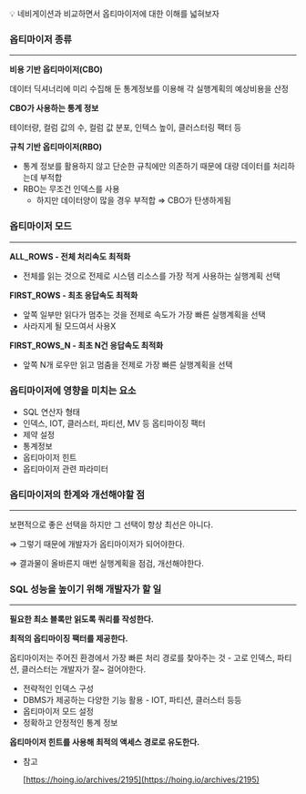 <aside>
💡 네비게이션과 비교하면서 옵티마이저에 대한 이해를 넓혀보자

</aside>

### 옵티마이저 종류

---

**비용 기반 옵티마이저(CBO)**

데이터 딕셔너리에 미리 수집해 둔 통계정보를 이용해 각 실행계획의 예상비용을 산정

**CBO가 사용하는 통계 정보**

테이터량, 컬럼 값의 수, 컬럼 값 분포, 인텍스 높이, 클러스터링 팩터 등

**규칙 기반 옵티마이저(RBO)**

- 통계 정보를 활용하지 않고 단순한 규칙에만 의존하기 때문에 대량 데이터를 처리하는데 부적합
- RBO는 무조건 인덱스를 사용
    - 하지만 데이터양이 많을 경우 부적합 ⇒ CBO가 탄생하게됨

### 옵티마이저 모드

---

**ALL_ROWS - 전체 처리속도 최적화**

- 전체를 읽는 것으로 전제로 시스템 리소스를 가장 적게 사용하는 실행계획 선택

**FIRST_ROWS - 최초 응답속도 최적화**

- 앞쪽 일부만 읽다가 멈추는 것을 전제로 속도가 가장 빠른 실행계획을 선택
- 사라지게 될 모드여서 사용X

**FIRST_ROWS_N - 최초 N건 응답속도 최적화**

- 앞쪽 N개 로우만 읽고 멈춤을 전제로 가장 빠른 실행계획을 선택

### 옵티마이저에 영향을 미치는 요소

- SQL 연산자 형태
- 인덱스, IOT, 클러스터, 파티션, MV 등 옵티마이징 팩터
- 제약 설정
- 통계정보
- 옵티마이저 힌트
- 옵티마이저 관련 파라미터

### 옵티마이저의 한계와 개선해야할 점

---

보편적으로 좋은 선택을 하지만 그 선택이 항상 최선은 아니다.

⇒ 그렇기 때문에 개발자가 옵티마이저가 되어야한다.

⇒ 결과물이 올바른지 매번 실행계획을 점검, 개선해야한다.

### **SQL 성능을 높이기 위해 개발자가 할 일**

---

**필요한 최소 블록만 읽도록 쿼리를 작성한다.**

**최적의 옵티마이징 팩터를 제공한다.**

옵티마이저는 주어진 환경에서 가장 빠른 처리 경로를 찾아주는 것 - 고로 인덱스, 파티션, 클러스터는 개발자가 잘~ 걸어야한다.

- 전략적인 인덱스 구성
- DBMS가 제공하는 다양한 기능 활용 - IOT, 파티션, 클러스터 등등
- 옵티마이저 모드 설정
- 정확하고 안정적인 통계 정보

**옵티마이저 힌트를 사용해 최적의 액세스 경로로 유도한다.**

- 참고

  [https://hoing.io/archives/2195](https://hoing.io/archives/2195)